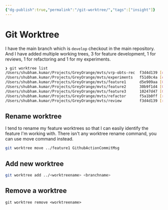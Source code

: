 ```yaml
---
{"dg-publish":true,"permalink":"/git-worktree/","tags":["insight"]}
---
```


# Git Worktree

I have the main branch which is `develop` checkout in the main repository.
And I have added multiple working trees, 3 for feature development, 1 for reviews, 1 for refactoring and 1 for my experiments. 

```bash
❯ git worktree list
/Users/shubham.kumar/Projects/GreyOrange/mvts/vrp-obts-rec  f3d4d139 [develop]
/Users/shubham.kumar/Projects/GreyOrange/mvts/experiments   f51d0c4a [experiments]
/Users/shubham.kumar/Projects/GreyOrange/mvts/feature1      d5e909aa [GM-227928-changes]
/Users/shubham.kumar/Projects/GreyOrange/mvts/feature2      30b9f1d4 [GM-220725-more-changes]
/Users/shubham.kumar/Projects/GreyOrange/mvts/feature3      10247d47 [GM-223556]
/Users/shubham.kumar/Projects/GreyOrange/mvts/refactor      f5a1b0ff [refactorbulk]
/Users/shubham.kumar/Projects/GreyOrange/mvts/review        f3d4d139 [review]

```

## Rename worktree
I tend to rename my feature worktrees so that I can easily identify the feature I'm working with.
There isn't any worktree rename command, you can use move command instead.

```bash
git worktree move ../feature1 GithubActionCommitMsg
```

## Add new worktree
```bash
git worktree add ../<worktreename> <branchname>
```

## Remove a worktree
```
git worktree remove <worktreename>
```